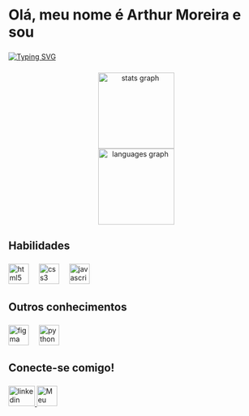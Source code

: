 <h1 align="left">Olá,  meu nome é Arthur Moreira e sou</h1>

###

<a href="https://git.io/typing-svg"><img src="https://readme-typing-svg.demolab.com?font=Readex+Pro&size=30&duration=5500&pause=1000&color=A2D2FA&center=falso&vCenter=falso&repeat=verdadeiro&random=falso&width=435&lines=Desenvolvedor+Front-end!" alt="Typing SVG" /></a>

###




<div align="center">
  <img src="https://github-readme-stats.vercel.app/api?username=ArthMoreira&hide_title=false&hide_rank=false&show_icons=true&include_all_commits=false&count_private=false&disable_animations=false&theme=github_dark&locale=en&hide_border=false&order=1" height="150" alt="stats graph" /> <br>
  <img src="https://github-readme-stats.vercel.app/api/top-langs?username=ArthMoreira&locale=en&hide_title=false&layout=compact&card_width=320&langs_count=5&theme=github_dark&hide_border=true&order=2" height="150" alt="languages graph"  />
</div>

###

<h2 align="left">Habilidades</h2>

###

<div align="left">
  <img src="https://cdn.jsdelivr.net/gh/devicons/devicon/icons/html5/html5-original.svg" height="40" alt="html5 logo"  />
  <img width="12" />
  <img src="https://cdn.jsdelivr.net/gh/devicons/devicon/icons/css3/css3-original.svg" height="40" alt="css3 logo"  />
  <img width="12" />
  <img src="https://cdn.jsdelivr.net/gh/devicons/devicon/icons/javascript/javascript-original.svg" height="40" alt="javascript logo"  />
</div>

###

<h2 align="left">Outros conhecimentos</h2>

###

<div align="left">
  <img src="https://cdn.jsdelivr.net/gh/devicons/devicon/icons/figma/figma-original.svg" height="40" alt="figma logo"  />
  <img width="12" />
  <img src="https://cdn.jsdelivr.net/gh/devicons/devicon/icons/python/python-original.svg" height="40" alt="python logo"  />
</div>

###

<h2 align="left">Conecte-se comigo!</h2>

###

<div align="left">
  <a href="https://www.linkedin.com/in/thurmoreira/" target="_blank">
    <img src="https://raw.githubusercontent.com/maurodesouza/profile-readme-generator/master/src/assets/icons/social/linkedin/default.svg" width="52" height="40" alt="linkedin logo"  />
  </a>
  <a href="https://meu-site-murex-chi.vercel.app/" target="_blank">
 <img height="40em" src="https://img.shields.io/badge/Meu%20Portifolio-A2D2FA?style=for-the-badge&logo=Portifolio&logoColor=000" alt="Meu Portfólio">

  </a>
</div>

###

